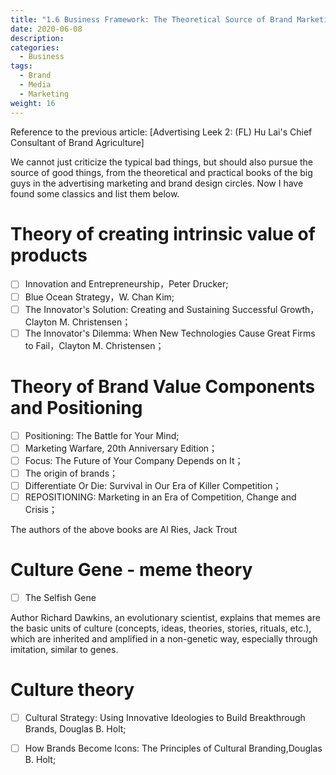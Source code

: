 ```yaml
---
title: "1.6 Business Framework: The Theoretical Source of Brand Marketing"
date: 2020-06-08
description: 
categories:
  - Business
tags:
  - Brand
  - Media
  - Marketing
weight: 16
---
```


Reference to the previous article: [Advertising Leek 2: (FL) Hu Lai's Chief Consultant of Brand Agriculture]

We cannot just criticize the typical bad things, but should also pursue the source of good things, from the theoretical and practical books of the big guys in the advertising marketing and brand design circles. Now I have found some classics and list them below.

# Theory of creating intrinsic value of products

- [ ]  Innovation and Entrepreneurship，Peter Drucker;
- [ ]  Blue Ocean Strategy，W. Chan Kim;
- [ ]  The Innovator's Solution: Creating and Sustaining Successful Growth，Clayton M. Christensen；
- [ ]  The Innovator's Dilemma: When New Technologies Cause Great Firms to Fail，Clayton M. Christensen；

# Theory of Brand Value Components and Positioning

- [ ]  Positioning: The Battle for Your Mind;
- [ ]  Marketing Warfare, 20th Anniversary Edition；
- [ ]  Focus: The Future of Your Company Depends on It；
- [ ]  The origin of brands；
- [ ]  Differentiate Or Die: Survival in Our Era of Killer Competition；
- [ ]  REPOSITIONING: Marketing in an Era of Competition, Change and Crisis；

The authors of the above books are Al Ries, Jack Trout

# Culture Gene - meme theory

- [ ]  The Selfish Gene

Author Richard Dawkins, an evolutionary scientist, explains that memes are the basic units of culture (concepts, ideas, theories, stories, rituals, etc.), which are inherited and amplified in a non-genetic way, especially through imitation, similar to genes.

# Culture theory

- [ ]  Cultural Strategy: Using Innovative Ideologies to Build Breakthrough Brands, Douglas B. Holt;
- [ ]  How Brands Become Icons: The Principles of Cultural Branding,Douglas B. Holt;

